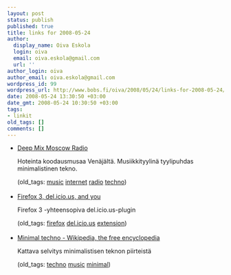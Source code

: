 ```yaml
---
layout: post
status: publish
published: true
title: links for 2008-05-24
author:
  display_name: Oiva Eskola
  login: oiva
  email: oiva.eskola@gmail.com
  url: ''
author_login: oiva
author_email: oiva.eskola@gmail.com
wordpress_id: 99
wordpress_url: http://www.bobs.fi/oiva/2008/05/24/links-for-2008-05-24/
date: 2008-05-24 13:30:50 +03:00
date_gmt: 2008-05-24 10:30:50 +03:00
tags:
- linkit
old_tags: []
comments: []
---
```

<ul class="delicious">
<li>
<div class="delicious-link"><a href="http://deepmix.eu/">Deep Mix Moscow Radio</a></div></p>
<div class="delicious-extended">Hoteinta koodausmusaa Venäjältä. Musiikkityylinä tyylipuhdas minimalistinen tekno.</div></p>
<div class="delicious-tags">(old_tags: <a href="http://del.icio.us/oiva/music">music</a> <a href="http://del.icio.us/oiva/internet">internet</a> <a href="http://del.icio.us/oiva/radio">radio</a> <a href="http://del.icio.us/oiva/techno">techno</a>)</div><br />
	</li>
<li>
<div class="delicious-link"><a href="http://blog.delicious.com/blog/2008/04/firefox-3-delicious-and-you.html">Firefox 3, del.icio.us, and you</a></div></p>
<div class="delicious-extended">Firefox 3 -yhteensopiva del.icio.us-plugin</div></p>
<div class="delicious-tags">(old_tags: <a href="http://del.icio.us/oiva/firefox">firefox</a> <a href="http://del.icio.us/oiva/del.icio.us">del.icio.us</a> <a href="http://del.icio.us/oiva/extension">extension</a>)</div><br />
	</li>
<li>
<div class="delicious-link"><a href="http://en.wikipedia.org/wiki/Minimal_techno">Minimal techno - Wikipedia, the free encyclopedia</a></div></p>
<div class="delicious-extended">Kattava selvitys minimalistisen teknon piirteistä</div></p>
<div class="delicious-tags">(old_tags: <a href="http://del.icio.us/oiva/techno">techno</a> <a href="http://del.icio.us/oiva/music">music</a> <a href="http://del.icio.us/oiva/minimal">minimal</a>)</div><br />
	</li>
</ul>
